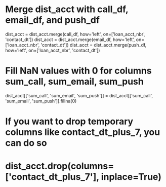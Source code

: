 # Merge dist_acct with call_df, email_df, and push_df
dist_acct = dist_acct.merge(call_df, how='left', on=['loan_acct_nbr', 'contact_dt'])
dist_acct = dist_acct.merge(email_df, how='left', on=['loan_acct_nbr', 'contact_dt'])
dist_acct = dist_acct.merge(push_df, how='left', on=['loan_acct_nbr', 'contact_dt'])

# Fill NaN values with 0 for columns sum_call, sum_email, sum_push
dist_acct[['sum_call', 'sum_email', 'sum_push']] = dist_acct[['sum_call', 'sum_email', 'sum_push']].fillna(0)

# If you want to drop temporary columns like contact_dt_plus_7, you can do so
# dist_acct.drop(columns=['contact_dt_plus_7'], inplace=True)

